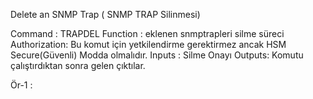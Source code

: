 Delete an SNMP Trap ( SNMP TRAP Silinmesi)

Command : TRAPDEL
Function : eklenen snmptrapleri silme süreci
Authorization: Bu komut için yetkilendirme gerektirmez ancak HSM Secure(Güvenli) Modda olmalıdır.
Inputs : Silme Onayı
Outputs: Komutu çalıştırdıktan sonra gelen çıktılar.


Ör-1 : 

